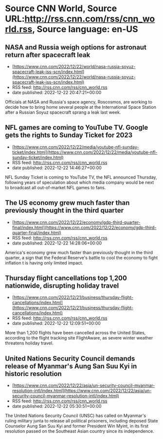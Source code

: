 # Source CNN World, Source URL:http://rss.cnn.com/rss/cnn_world.rss, Source language: en-US

## NASA and Russia weigh options for astronaut return after spacecraft leak
 - [https://www.cnn.com/2022/12/22/world/nasa-russia-soyuz-spacecraft-leak-iss-scn/index.html](https://www.cnn.com/2022/12/22/world/nasa-russia-soyuz-spacecraft-leak-iss-scn/index.html)
 - RSS feed: http://rss.cnn.com/rss/cnn_world.rss
 - date published: 2022-12-22 20:47:21+00:00

Officials at NASA and Russia's space agency, Roscosmos, are working to decide how to bring home several people at the International Space Station after a Russian Soyuz spacecraft sprang a leak last week.

## NFL games are coming to YouTube TV. Google gets the rights to Sunday Ticket for 2023
 - [https://www.cnn.com/2022/12/22/media/youtube-nfl-sunday-ticket/index.html](https://www.cnn.com/2022/12/22/media/youtube-nfl-sunday-ticket/index.html)
 - RSS feed: http://rss.cnn.com/rss/cnn_world.rss
 - date published: 2022-12-22 14:46:27+00:00

NFL Sunday Ticket is coming to YouTube TV, the NFL announced Thursday, following years of speculation about which media company would be next to broadcast all out-of-market NFL games to fans.

## The US economy grew much faster than previously thought in the third quarter
 - [https://www.cnn.com/2022/12/22/economy/gdp-third-quarter-final/index.html](https://www.cnn.com/2022/12/22/economy/gdp-third-quarter-final/index.html)
 - RSS feed: http://rss.cnn.com/rss/cnn_world.rss
 - date published: 2022-12-22 14:28:06+00:00

America's economy grew much faster than previously thought in the third quarter, a sign that the Federal Reserve's battle to cool the economy to fight inflation t is having only limited impact.

## Thursday flight cancellations top 1,200 nationwide, disrupting holiday travel
 - [https://www.cnn.com/2022/12/21/business/thursday-flight-cancellations/index.html](https://www.cnn.com/2022/12/21/business/thursday-flight-cancellations/index.html)
 - RSS feed: http://rss.cnn.com/rss/cnn_world.rss
 - date published: 2022-12-22 12:09:51+00:00

More than 1,200 flights have been cancelled across the United States, according to the flight tracking site FlightAware, as severe winter weather threatens holiday travel.

## United Nations Security Council demands release of Myanmar's Aung San Suu Kyi in historic resolution
 - [https://www.cnn.com/2022/12/22/asia/un-security-council-myanmar-resolution-intl/index.html](https://www.cnn.com/2022/12/22/asia/un-security-council-myanmar-resolution-intl/index.html)
 - RSS feed: http://rss.cnn.com/rss/cnn_world.rss
 - date published: 2022-12-22 05:30:51+00:00

The United Nations Security Council (UNSC) has called on Myanmar's ruling military junta to release all political prisoners, including deposed State Counselor Aung San Suu Kyi and former President Win Myint, in its first resolution passed on the Southeast Asian country since its independence.
